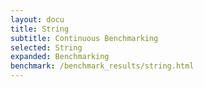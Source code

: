 ```yaml
---
layout: docu
title: String
subtitle: Continuous Benchmarking
selected: String
expanded: Benchmarking
benchmark: /benchmark_results/string.html
---
```

